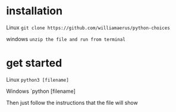# installation
Linux 
`git clone https://github.com/williamaerus/python-choices`

windows `unzip the file and run from terminal`
# get started 
Linux
`python3 [filename]`

Windows 
`python [filename]


Then just follow the instructions that the file will show 
